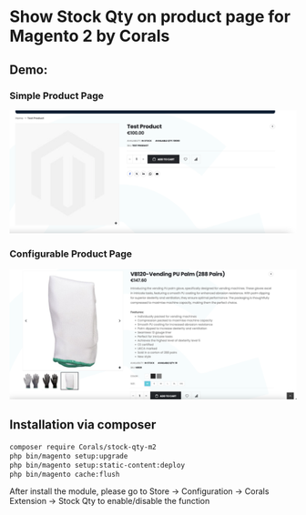 # Show Stock Qty on product page for Magento 2 by Corals

## Demo:

### Simple Product Page
![Simple Product stock quantity](Screenshots/simple_product.png)
### Configurable Product Page
![Configurable Product quantity](Screenshots/configurable_product.png)

## Installation via composer


```
composer require Corals/stock-qty-m2
php bin/magento setup:upgrade
php bin/magento setup:static-content:deploy
php bin/magento cache:flush
```

After install the module, please go to Store -> Configuration -> Corals Extension -> Stock Qty to enable/disable the function

